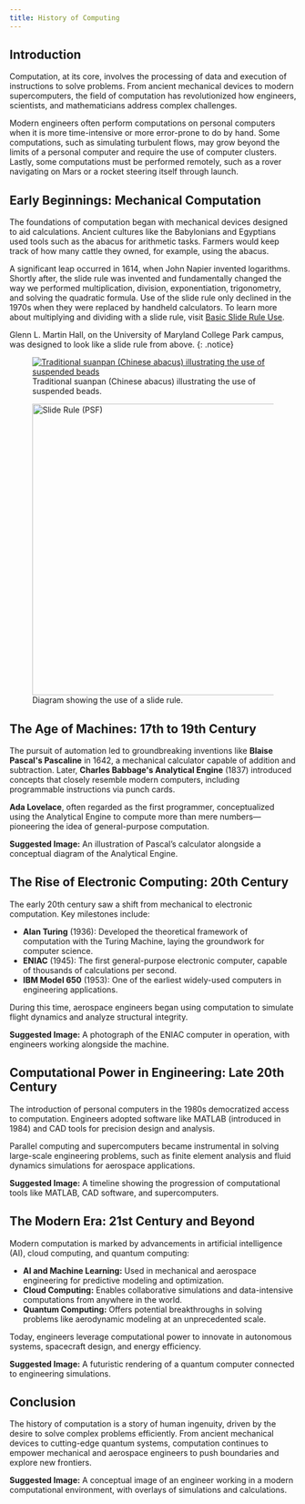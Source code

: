 ```yaml
---
title: History of Computing
---
```


## Introduction
Computation, at its core, involves the processing of data and execution of instructions to solve problems.
From ancient mechanical devices to modern supercomputers, the field of computation has revolutionized how
engineers, scientists, and mathematicians address complex challenges.

Modern engineers often perform computations on personal computers when it is more time-intensive or
more error-prone to do by hand.
Some computations, such as simulating turbulent flows, may grow beyond the limits of a personal computer and require
the use of computer clusters.
Lastly, some computations must be performed remotely, such as a rover navigating on Mars or a rocket steering itself through launch.

## Early Beginnings: Mechanical Computation
The foundations of computation began with mechanical devices designed to aid calculations.
Ancient cultures like the Babylonians and Egyptians used tools such as the abacus for arithmetic tasks.
Farmers would keep track of how many cattle they owned, for example, using the abacus.

A significant leap occurred in 1614, when John Napier invented logarithms.
Shortly after, the slide rule was invented and fundamentally changed the way we performed multiplication, division, exponentiation, trigonometry, and solving the quadratic formula.
Use of the slide rule only declined in the 1970s when they were replaced by handheld calculators.
To learn more about multiplying and dividing with a slide rule, visit [Basic Slide Rule Use](https://efcms.engr.utk.edu/ef105-2024-01/slide_rule_fun.pdf).

Glenn L. Martin Hall, on the University of Maryland College Park campus,
was designed to look like a slide rule from above. 
{: .notice}

<figure class="align-center">
	<a href="https://upload.wikimedia.org/wikipedia/commons/5/58/Traditional_Chinese_abacus_illustrating_the_suspended_bead_use.jpg">
    <img alt="Traditional suanpan (Chinese abacus) illustrating the use of suspended beads" src="https://upload.wikimedia.org/wikipedia/commons/thumb/5/58/Traditional_Chinese_abacus_illustrating_the_suspended_bead_use.jpg/512px-Traditional_Chinese_abacus_illustrating_the_suspended_bead_use.jpg"></a>
	<figcaption class="figure-caption text-center">Traditional suanpan (Chinese abacus) illustrating the use of suspended beads.</figcaption>
</figure>

<figure class="align-center">
    <a title="Pearson Scott Foresman, Public domain, via Wikimedia Commons" href="https://upload.wikimedia.org/wikipedia/commons/9/99/Slide_Rule_%28PSF%29.png"><img width="512" alt="Slide Rule (PSF)" src="https://upload.wikimedia.org/wikipedia/commons/thumb/9/99/Slide_Rule_%28PSF%29.png/512px-Slide_Rule_%28PSF%29.png?20200326085333"></a>
    <figcaption class="figure-caption text-center">Diagram showing the use of a slide rule.</figcaption>
</figure>

## The Age of Machines: 17th to 19th Century
The pursuit of automation led to groundbreaking inventions like **Blaise Pascal's Pascaline** in 1642, a mechanical calculator capable of addition and subtraction. Later, **Charles Babbage's Analytical Engine** (1837) introduced concepts that closely resemble modern computers, including programmable instructions via punch cards.

**Ada Lovelace**, often regarded as the first programmer, conceptualized using the Analytical Engine to compute more than mere numbers—pioneering the idea of general-purpose computation.

**Suggested Image:** An illustration of Pascal’s calculator alongside a conceptual diagram of the Analytical Engine.

## The Rise of Electronic Computing: 20th Century
The early 20th century saw a shift from mechanical to electronic computation. Key milestones include:
- **Alan Turing** (1936): Developed the theoretical framework of computation with the Turing Machine, laying the groundwork for computer science.
- **ENIAC** (1945): The first general-purpose electronic computer, capable of thousands of calculations per second.
- **IBM Model 650** (1953): One of the earliest widely-used computers in engineering applications.

During this time, aerospace engineers began using computation to simulate flight dynamics and analyze structural integrity.

**Suggested Image:** A photograph of the ENIAC computer in operation, with engineers working alongside the machine.


## Computational Power in Engineering: Late 20th Century
The introduction of personal computers in the 1980s democratized access to computation. Engineers adopted software like MATLAB (introduced in 1984) and CAD tools for precision design and analysis.

Parallel computing and supercomputers became instrumental in solving large-scale engineering problems, such as finite element analysis and fluid dynamics simulations for aerospace applications.

**Suggested Image:** A timeline showing the progression of computational tools like MATLAB, CAD software, and supercomputers.


## The Modern Era: 21st Century and Beyond
Modern computation is marked by advancements in artificial intelligence (AI), cloud computing, and quantum computing:
- **AI and Machine Learning:** Used in mechanical and aerospace engineering for predictive modeling and optimization.
- **Cloud Computing:** Enables collaborative simulations and data-intensive computations from anywhere in the world.
- **Quantum Computing:** Offers potential breakthroughs in solving problems like aerodynamic modeling at an unprecedented scale.

Today, engineers leverage computational power to innovate in autonomous systems, spacecraft design, and energy efficiency.

**Suggested Image:** A futuristic rendering of a quantum computer connected to engineering simulations.

## Conclusion
The history of computation is a story of human ingenuity, driven by the desire to solve complex problems efficiently. From ancient mechanical devices to cutting-edge quantum systems, computation continues to empower mechanical and aerospace engineers to push boundaries and explore new frontiers.

**Suggested Image:** A conceptual image of an engineer working in a modern computational environment, with overlays of simulations and calculations.
